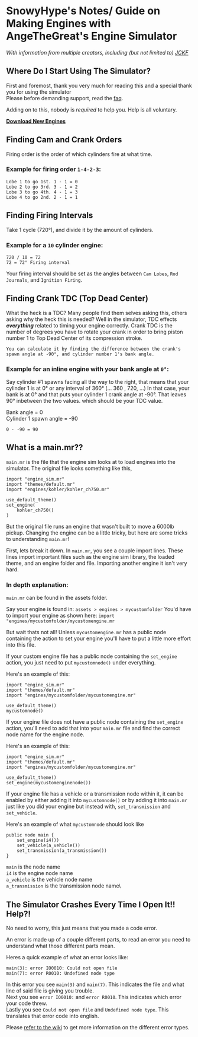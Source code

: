 # SnowyHype's Notes/ Guide on Making Engines with AngeTheGreat's Engine Simulator
*With information from multiple creators, including (but not limited to) [JCKF](jckf.no)*

## Where Do I Start Using The Simulator?

First and foremost, thank you very much for reading this and a special thank you for using the simulator\
Please before demanding support, read the [faq](https://github.com/ange-yaghi/engine-sim/wiki/Frequently-Asked-Questions).

Adding on to this, nobody is *required* to help you. Help is all voluntary.

[**Download New Engines**](https://catalog.engine-sim.parts/)


## Finding Cam and Crank Orders
Firing order is the order of which cylinders fire at what time.

### Example for firing order `1-4-2-3`:

```
Lobe 1 to go 1st. 1 - 1 = 0
Lobe 2 to go 3rd. 3 - 1 = 2
Lobe 3 to go 4th. 4 - 1 = 3
Lobe 4 to go 2nd. 2 - 1 = 1
```
## Finding Firing Intervals

Take 1 cycle (720°), and divide it by the amount of cylinders.

### Example for a `10` cylinder engine:
```
720 / 10 = 72
72 = 72° Firing interval
```

Your firing interval should be set as the angles between `Cam Lobes`, `Rod Journals`, and `Ignition Firing`.

## Finding Crank TDC (Top Dead Center)

What the heck is a TDC? 
Many people find them selves asking this, others asking why the heck this is needed? Well in the simulator, TDC effects ***everything*** related to timing your engine correctly. Crank TDC is the number of degrees you have to rotate your crank in order to bring piston number 1 to Top Dead Center of its compression stroke. 

`You can calculate it by finding the difference between the crank's spawn angle at -90°, and cylinder number 1's bank angle.`

### Example for an inline engine with your bank angle at `0°`:
Say cylinder #1 spawns facing all the way to the right, that means that your cylinder 1 is at 0° or any interval of 360° 
(... 360 , 720, ...) In that case, your bank is at 0° and that puts your cylinder 1 crank angle at -90°. That leaves 90° inbetween  the two values. which should be your TDC value.

Bank angle = 0\
Cylinder 1 spawn angle = -90

`0 - -90 = 90`


## What is a main.mr??

`main.mr` is the file that the engine sim looks at to load engines into the simulator. The original file looks something like this,
```
import "engine_sim.mr"
import "themes/default.mr"
import "engines/kohler/kohler_ch750.mr"

use_default_theme()
set_engine(
    kohler_ch750()
)
```

But the original file runs an engine that wasn't built to move a 6000lb pickup. Changing the engine can be a little tricky, but here are some tricks to understanding `main.mr`!

First, lets break it down. In `main.mr`, you see a couple import lines. These lines import important files such as the engine sim library, the loaded theme, and an engine folder and file. Importing another engine it isn't very hard. 

### In depth explanation:

`main.mr` can be found in the assets folder.

Say your engine is found in: `assets > engines > mycustomfolder`
You'd have to import your engine as shown here: `import "engines/mycustomfolder/mycustomengine.mr`

But wait thats not all! Unless `mycustomengine.mr` has a public node containing the action to set your engine you'll have to put a little more effort into this file.

If your custom engine file has a public node containing the `set_engine` action, you just need to put `mycustomnode()` under everything.

Here's an example of this:
```
import "engine_sim.mr"
import "themes/default.mr"
import "engines/mycustomfolder/mycustomengine.mr"

use_default_theme()
mycustomnode()
```

If your engine file does not have a public node containing the `set_engine` action, you'll need to add that into your `main.mr` file and find the correct node name for the engine node. 

Here's an example of this:
```
import "engine_sim.mr"
import "themes/default.mr"
import "engines/mycustomfolder/mycustomengine.mr"

use_default_theme()
set_engine(mycustomenginenode())
```

If your engine file has a vehicle or a transmission node within it, it can be enabled by either adding it into `mycustomnode()` or by adding it into `main.mr` just like you did your engine but instead with, `set_transmission` and `set_vehicle`.

Here's an example of what `mycustomnode` should look like
```
public node main {
    set_engine(i4())
    set_vehicle(a_vehicle())
    set_transmission(a_transmission())
}
```
`main` is the node name\
`i4` is the engine node name\
`a_vehicle` is the vehicle node name\
`a_transmission` is the transmission node name\


## The Simulator Crashes Every Time I Open It!! Help?!

No need to worry, this just means that you made a code error. 

An error is made up of a couple different parts, to read an error you need to understand what those different parts mean.

Heres a quick example of what an error looks like:
```
main(3): error IO0010: Could not open file
main(7): error R0010: Undefined node type
```
 
In this error you see `main(3)` and `main(7)`. This indicates the file and what line of said file is giving you trouble.\
Next you see `error IO0010:` and `error R0010`. This indicates which error your code threw.\
Lastly you see `Could not open file` and `Undefined node type`. This translates that error code into english.

Please [refer to the wiki](https://github.com/ange-yaghi/engine-sim/wiki/How-to-read-the-error-log) to get more information on the different error types.

